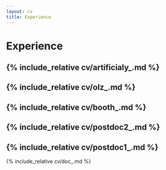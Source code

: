 ```yaml
---
layout: cv
title: Experience
---
```

# Experience
{% include_relative cv/artificialy_.md %}
---
{% include_relative cv/olz_.md %}
---
{% include_relative cv/booth_.md %}
---
{% include_relative cv/postdoc2_.md %}
---
{% include_relative cv/postdoc1_.md %}
---
{% include_relative cv/doc_.md %}
